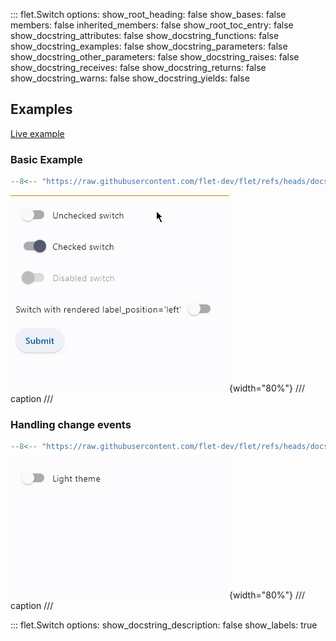 ::: flet.Switch
    options:
      show_root_heading: false
      show_bases: false
      members: false
      inherited_members: false
      show_root_toc_entry: false
      show_docstring_attributes: false
      show_docstring_functions: false
      show_docstring_examples: false
      show_docstring_parameters: false
      show_docstring_other_parameters: false
      show_docstring_raises: false
      show_docstring_receives: false
      show_docstring_returns: false
      show_docstring_warns: false
      show_docstring_yields: false

## Examples

[Live example](https://flet-controls-gallery.fly.dev/input/switch)

### Basic Example

```python
--8<-- "https://raw.githubusercontent.com/flet-dev/flet/refs/heads/docs/sdk/python/examples/controls/switch/basic.py"
```

![basic](https://raw.githubusercontent.com/flet-dev/flet/docs/sdk/python/examples/python/controls/switch/media/basic.gif){width="80%"}
/// caption
///

### Handling change events

```python
--8<-- "https://raw.githubusercontent.com/flet-dev/flet/refs/heads/docs/sdk/python/examples/controls/switch/handling-events.py"
```

![handling-events](https://raw.githubusercontent.com/flet-dev/flet/docs/sdk/python/examples/python/controls/switch/media/handling-events.gif){width="80%"}
/// caption
///

::: flet.Switch
    options:
      show_docstring_description: false
      show_labels: true
